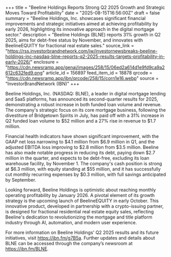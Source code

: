 +++
title = "Beeline Holdings Reports Strong Q2 2025 Growth and Strategic Moves Toward Profitability"
date = "2025-08-15T16:56:00Z"
draft = false
summary = "Beeline Holdings, Inc. showcases significant financial improvements and strategic initiatives aimed at achieving profitability by early 2026, highlighting its innovative approach in the digital mortgage sector."
description = "Beeline Holdings (BLNE) reports 31% growth in Q2 2025, aims for debt-free status by November, and innovates with BeelineEQUITY for fractional real estate sales."
source_link = "https://rss.investorbrandnetwork.com/iw/investornewsbreaks-beeline-holdings-inc-nasdaq-blne-reports-q2-2025-results-targets-profitability-in-early-2026/"
enclosure = "https://cdn.newsramp.app/genai/images/258/15/06ed2a614d1e9fd9ca9a2612c632fed9.png"
article_id = 156897
feed_item_id = 18878
qrcode = "https://cdn.newsramp.app/ibn/qrcode/258/15/corn1e16.webp"
source = "InvestorBrandNetwork (IBN)"
+++

<p>Beeline Holdings, Inc. (NASDAQ: BLNE), a leader in digital mortgage lending and SaaS platforms, has announced its second-quarter results for 2025, demonstrating a robust increase in both funded loan volume and revenue. The company's strategic focus on its core mortgage business, following the divestiture of Bridgetown Spirits in July, has paid off with a 31% increase in Q2 funded loan volume to $52 million and a 27% rise in revenue to $1.7 million.</p><p>Financial health indicators have shown significant improvement, with the GAAP net loss narrowing to $4.1 million from $6.9 million in Q1, and the adjusted EBITDA loss improving to $2.8 million from $3.5 million. Beeline has also made notable progress in reducing its debt, paying down $2.7 million in the quarter, and expects to be debt-free, excluding its loan warehouse facility, by November 1. The company's cash position is strong at $6.3 million, with equity standing at $55 million, and it has successfully cut monthly recurring expenses by $0.3 million, with full savings anticipated by September.</p><p>Looking forward, Beeline Holdings is optimistic about reaching monthly operating profitability by January 2026. A pivotal element of its growth strategy is the upcoming launch of BeelineEQUITY in early October. This innovative product, developed in partnership with a crypto-issuing partner, is designed for fractional residential real estate equity sales, reflecting Beeline's dedication to revolutionizing the mortgage and title platform industry through AI, automation, and modern user experience.</p><p>For more information on Beeline Holdings' Q2 2025 results and its future initiatives, visit <a href='https://ibn.fm/g7B5a' rel='nofollow' target='_blank'>https://ibn.fm/g7B5a</a>. Further updates and details about BLNE can be accessed through the company’s newsroom at <a href='https://ibn.fm/BLNE' rel='nofollow' target='_blank'>https://ibn.fm/BLNE</a>.</p>